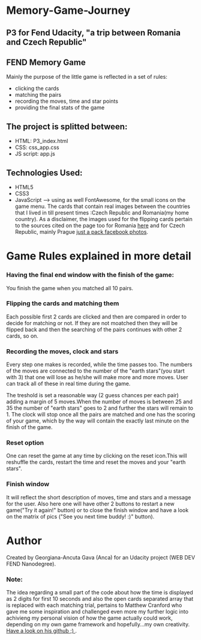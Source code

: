 # Memory-Game-Journey

## P3 for Fend Udacity,  "a trip between Romania and Czech Republic" 
 
## FEND Memory Game

Mainly the purpose of the little game is reflected in a set of rules:
- clicking the cards
- matching the pairs
- recording the moves, time and star points
- providing the final stats of the game

## The project is splitted between:
 - HTML: P3_index.html
 - CSS: css_app.css
 - JS script: app.js

## Technologies Used:

* HTML5
* CSS3
* JavaScript
--> using as well FontAwesome, for the small icons on the game menu.
The cards that contain real images between the countries that I lived in till present times :Czech Republic and Romania(my home country).
As a disclaimer, the images used for the flipping cards pertain to the sources cited on the page too for Romania [here](https://www.instagram.com/romaniapitoreasca/?hl=cs) and for Czech Republic, mainly Prague [just a pack facebook photos](https://www.facebook.com/justapack/).


# Game Rules explained in more detail

### Having the final end window with the finish of the game:
You finish the game when you matched all 10 pairs.

### Flipping  the cards and matching them
Each possible first 2 cards are clicked and then are compared in order to decide for matching or not.
If they are not moatched then they will be flipped back and then the searching of the pairs continues with other 2 cards, so on.

### Recording the moves, clock and stars
Every step one makes is recorded, while the time passes too.
The numbers of the moves are connected to the number of the "earth stars"(you start with 3) that one will lose as he/she will make more and more moves.
User can track all of these in real time during the game.

The treshold is set a reasonable way (2 guess chances per each pair) adding a margin of 5 moves.When the number of moves is between 25 and 35 the number of "earth stars" goes to 2 and further the stars will remain to 1. 
The clock will stop once all the pairs are matched and one has the scoring of your game, which by the way will contain the exactly last minute on the finish of the game.

### Reset option
One can reset the game at any time by clicking on the reset icon.This will reshuffle the cards, restart the time and reset the moves and your "earth stars".

### Finish window
It will reflect the short description of moves, time and stars and a  message for the user.
Also here one will have other 2 buttons to restart a new game("Try it again!" button) or to close the finish window and have a look on the matrix of pics ("See you next time buddy! :)" button). 

# Author
Created by Georgiana-Ancuta Gava (Anca) for an Udacity project (WEB DEV FEND Nanodegree).

### Note: 
The idea regarding a small part of the code about how the time is displayed as 2 digits for first 10 seconds and also the open cards separated array that is replaced with each matching trial, pertains to Matthew Cranford who gave me some inspiration and challenged even more my further logic into achivieng my personal vision of how the game actually could work, depending on my own game framework and hopefully...my own creativity. 
[Have a look on his github ;) ](https://github.com/MatthewCranford/fend-project-memory-game/tree/162fff98b15e3d9f6afd98034e3415e1049b0d96).

